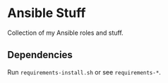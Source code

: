 # Ansible Stuff

Collection of my Ansible roles and stuff.

## Dependencies

Run `requirements-install.sh` or see `requirements-*`.
